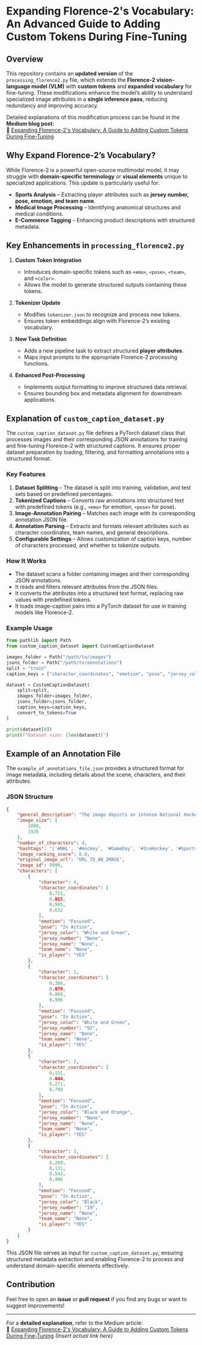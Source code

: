 # Expanding Florence-2's Vocabulary: An Advanced Guide to Adding Custom Tokens During Fine-Tuning
## Overview
This repository contains an **updated version** of the `processing_florence2.py` file, which extends the **Florence-2 vision-language model (VLM)** with **custom tokens** and **expanded vocabulary** for fine-tuning. These modifications enhance the model’s ability to understand specialized image attributes in a **single inference pass**, reducing redundancy and improving accuracy.

Detailed explanations of this modification process can be found in the **Medium blog post:**  
🔗 [Expanding Florence-2's Vocabulary: A Guide to Adding Custom Tokens During Fine-Tuning](https://medium.com/@ygal20/expanding-florence-2s-vocabulary-an-advanced-guide-to-adding-custom-tokens-during-fine-tuning-138fab660b64)


## Why Expand Florence-2’s Vocabulary?
While Florence-2 is a powerful open-source multimodal model, it may struggle with **domain-specific terminology** or **visual elements** unique to specialized applications. This update is particularly useful for:
- **Sports Analysis** – Extracting player attributes such as **jersey number, pose, emotion, and team name**.
- **Medical Image Processing** – Identifying anatomical structures and medical conditions.
- **E-Commerce Tagging** – Enhancing product descriptions with structured metadata.

## Key Enhancements in `processing_florence2.py`

1. **Custom Token Integration**
   - Introduces domain-specific tokens such as `<emo>`, `<pose>`, `<team>`, and `<color>`.
   - Allows the model to generate structured outputs containing these tokens.

2. **Tokenizer Update**
   - Modifies `tokenizer.json` to recognize and process new tokens.
   - Ensures token embeddings align with Florence-2’s existing vocabulary.

3. **New Task Definition**
   - Adds a new pipeline task to extract structured **player attributes**.
   - Maps input prompts to the appropriate Florence-2 processing functions.

4. **Enhanced Post-Processing**
   - Implements output formatting to improve structured data retrieval.
   - Ensures bounding box and metadata alignment for downstream applications.


## Explanation of `custom_caption_dataset.py`

The `custom_caption_dataset.py` file defines a PyTorch dataset class that processes images and their corresponding JSON annotations for training and fine-tuning Florence-2 with structured captions. It ensures proper dataset preparation by loading, filtering, and formatting annotations into a structured format.

### Key Features
1. **Dataset Splitting** – The dataset is split into training, validation, and test sets based on predefined percentages.
2. **Tokenized Captions** – Converts raw annotations into structured text with predefined tokens (e.g., `<emo>` for emotion, `<pose>` for pose).
3. **Image-Annotation Pairing** – Matches each image with its corresponding annotation JSON file.
4. **Annotation Parsing** – Extracts and formats relevant attributes such as character coordinates, team names, and general descriptions.
5. **Configurable Settings** – Allows customization of caption keys, number of characters processed, and whether to tokenize outputs.

### How It Works
- The dataset scans a folder containing images and their corresponding JSON annotations.
- It reads and filters relevant attributes from the JSON files.
- It converts the attributes into a structured text format, replacing raw values with predefined tokens.
- It loads image-caption pairs into a PyTorch dataset for use in training models like Florence-2.

### Example Usage
```python
from pathlib import Path
from custom_caption_dataset import CustomCaptionDataset

images_folder = Path("/path/to/images")
jsons_folder = Path("/path/to/annotations")
split = "train"
caption_keys = ["character_coordinates", "emotion", "pose", "jersey_color", "jersey_number", "jersey_name", "general_description"]

dataset = CustomCaptionDataset(
    split=split,
    images_folder=images_folder,
    jsons_folder=jsons_folder,
    caption_keys=caption_keys,
    convert_to_tokens=True
)

print(dataset[0])
print(f"Dataset size: {len(dataset)}")
```


## Example of an Annotation File

The `example_of_annotations_file.json` provides a structured format for image metadata, including details about the scene, characters, and their attributes.

### JSON Structure
```json
{
    "general_description": "The image depicts an intense National Hockey League (NHL) game between two teams in the 2023-24 season. Players are actively engaged in the match. The scene is filled with action, with players focusing on controlling the puck on the ice.",
    "image_size": [
        1080,
        1920
    ],
    "number_of_characters": 4,
    "hashtags": "['#NHL', '#Hockey', '#GameDay', '#IceHockey', '#Sports']",
    "image_ranking_score": 8.0,
    "original_image_url": "URL_TO_AN_IMAGE",
    "image_id": 9999,
    "characters": [
        {
            "character": 4,
            "character_coordinates": [
                0.721,
                0.015,
                0.945,
                0.632
            ],
            "emotion": "Focused",
            "pose": "In Action",
            "jersey_color": "White and Green",
            "jersey_number": "None",
            "jersey_name": "None",
            "team_name": "None",
            "is_player": "YES"
        },
        {
            "character": 1,
            "character_coordinates": [
                0.386,
                0.079,
                0.868,
                0.996
            ],
            "emotion": "Focused",
            "pose": "In Action",
            "jersey_color": "White and Green",
            "jersey_number": "92",
            "jersey_name": "None",
            "team_name": "None",
            "is_player": "YES"
        },
        {
            "character": 2,
            "character_coordinates": [
                0.131,
                0.044,
                0.271,
                0.798
            ],
            "emotion": "Focused",
            "pose": "In Action",
            "jersey_color": "Black and Orange",
            "jersey_number": "None",
            "jersey_name": "None",
            "team_name": "None",
            "is_player": "YES"
        },
        {
            "character": 3,
            "character_coordinates": [
                0.209,
                0.131,
                0.542,
                0.996
            ],
            "emotion": "Focused",
            "pose": "In Action",
            "jersey_color": "Black",
            "jersey_number": "19",
            "jersey_name": "None",
            "team_name": "None",
            "is_player": "YES"
        }
    ]
}
```

This JSON file serves as input for `custom_caption_dataset.py`, ensuring structured metadata extraction and enabling Florence-2 to process and understand domain-specific elements effectively.


## Contribution
Feel free to open an **issue** or **pull request** if you find any bugs or want to suggest improvements!

---

For a **detailed explanation**, refer to the Medium article:  
🔗 [Expanding Florence-2's Vocabulary: A Guide to Adding Custom Tokens During Fine-Tuning](#) *(Insert actual link here)*
